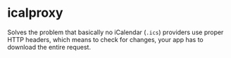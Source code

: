 # icalproxy
Solves the problem that basically no iCalendar (`.ics`) providers use proper HTTP headers, which means to check for changes, your app has to download the entire request.
